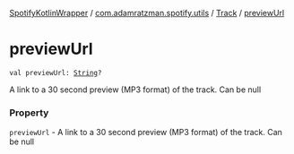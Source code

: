 [SpotifyKotlinWrapper](../../index.md) / [com.adamratzman.spotify.utils](../index.md) / [Track](index.md) / [previewUrl](./preview-url.md)

# previewUrl

`val previewUrl: `[`String`](https://kotlinlang.org/api/latest/jvm/stdlib/kotlin/-string/index.html)`?`

A link to a 30 second preview (MP3 format) of the track. Can be null

### Property

`previewUrl` - A link to a 30 second preview (MP3 format) of the track. Can be null